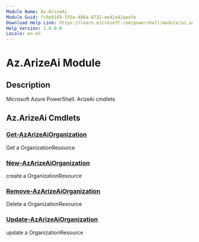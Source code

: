 ```yaml
---
Module Name: Az.ArizeAi
Module Guid: fc0e0169-555e-486a-8732-ee42a42aeafe
Download Help Link: https://learn.microsoft.com/powershell/module/az.arizeai
Help Version: 1.0.0.0
Locale: en-US
---
```


# Az.ArizeAi Module
## Description
Microsoft Azure PowerShell: ArizeAi cmdlets

## Az.ArizeAi Cmdlets
### [Get-AzArizeAiOrganization](Get-AzArizeAiOrganization.md)
Get a OrganizationResource

### [New-AzArizeAiOrganization](New-AzArizeAiOrganization.md)
create a OrganizationResource

### [Remove-AzArizeAiOrganization](Remove-AzArizeAiOrganization.md)
Delete a OrganizationResource

### [Update-AzArizeAiOrganization](Update-AzArizeAiOrganization.md)
update a OrganizationResource

